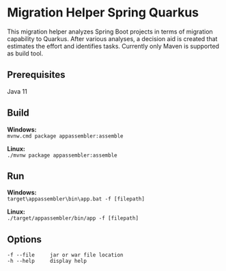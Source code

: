 # Migration Helper Spring Quarkus

This migration helper analyzes Spring Boot projects in terms of migration capability to Quarkus. After various analyses, a decision aid is created that estimates the effort and identifies tasks. Currently only Maven is supported as build tool.

## Prerequisites

Java 11

## Build

**Windows:** \
`mvnw.cmd package appassembler:assemble`

**Linux:** \
`./mvnw package appassembler:assemble`

## Run

**Windows:** \
`target\appassembler\bin\app.bat -f [filepath]`

**Linux:** \
`./target/appassembler/bin/app -f [filepath]`

## Options
```
-f --file     jar or war file location
-h --help     display help
```
